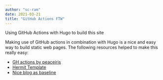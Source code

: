 ```yaml
---
author: "sc-ram"
date: 2021-03-21
title: "GitHub Actions FTW"
---
```

Using GitHub Actions with Hugo to build this site

Making use of GitHub actions in combination with Hugo is a nice and easy way to build static web pages. 
The following resources helped to make this really easy:
- [GH actions by peaceiris](https://github.com/peaceiris/actions-gh-pages)
- [Hermit Template](https://github.com/Track3/hermit)
- [Nice blog as baseline](https://blog.kye.dev/hugo-github-pages-actions/)